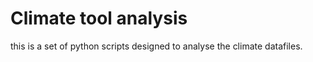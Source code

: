  # Climate tool analysis 

this is a set of python scripts designed to analyse the climate datafiles.


